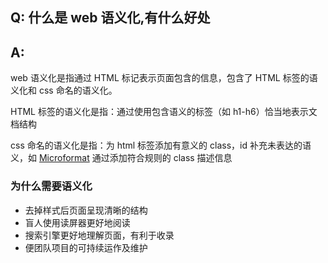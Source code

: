## Q: 什么是 web 语义化,有什么好处

## A:

web 语义化是指通过 HTML 标记表示页面包含的信息，包含了 HTML 标签的语义化和 css 命名的语义化。

HTML 标签的语义化是指：通过使用包含语义的标签（如 h1-h6）恰当地表示文档结构

css 命名的语义化是指：为 html 标签添加有意义的 class，id 补充未表达的语义，如 [Microformat](http://en.wikipedia.org/wiki/Microformats) 通过添加符合规则的 class 描述信息

### 为什么需要语义化

* 去掉样式后页面呈现清晰的结构
* 盲人使用读屏器更好地阅读
* 搜索引擎更好地理解页面，有利于收录
* 便团队项目的可持续运作及维护
